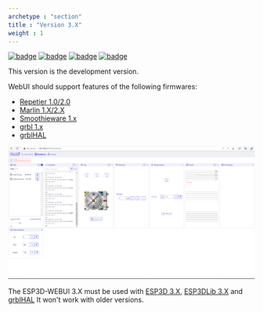```yaml
---
archetype : "section"
title : "Version 3.X"
weight : 1
---
```


[![badge](https://img.shields.io/badge/ESP3D_WEBUI-3.X_alpha-red?style=plastic&logo=github)](https://github.com/luc-github/ESP3D-WEBUI/tree/3.0)
[![badge](https://img.shields.io/github/commit-activity/y/luc-github/ESP3D-WEBUI/3.0?style=plastic)](https://github.com/luc-github/ESP3D-WEBUI/tree/3.0)
[![badge](https://img.shields.io/github/last-commit/luc-github/ESP3D-WEBUI/3.0?style=plastic)](https://github.com/luc-github/ESP3D-WEBUI/tree/3.0)
[![badge](https://img.shields.io/discord/752822148795596940?color=blue&label=discord-esp3d&logo=discord)](https://discord.gg/Z4ujTwE)

This version is the development version.

WebUI should support features of the following firmwares:    

* [Repetier 1.0/2.0](https://www.repetier.com/documentation/repetier-firmware/)
* [Marlin 1.X/2.X](https://marlinfw.org/)
* [Smoothieware 1.x](https://smoothieware.org/)
* [grbl 1.x](https://github.com/gnea/grbl) 
* [grblHAL](https://github.com/grblHAL)

![image](showcase/ui/full.png)


The ESP3D-WEBUI 3.X must be used with [ESP3D 3.X](/ESP3D/Version_3.X/), [ESP3DLib 3.X](/ESP3Lib/Version_3.X/) and [grblHAL](https://github.com/grblHAL)
It won't work with older versions.
